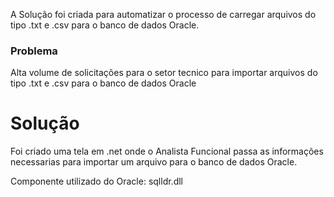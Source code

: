 
A Solução foi criada para automatizar o processo de carregar arquivos do tipo .txt e .csv para o banco de dados Oracle. 

### Problema
Alta volume de solicitações para o setor tecnico para importar arquivos do tipo .txt e .csv para o banco de dados Oracle

# Solução 
Foi criado uma tela em .net onde o Analista Funcional passa as informações necessarias para importar um arquivo para o banco 
de dados Oracle.

Componente utilizado do Oracle: sqlldr.dll 
